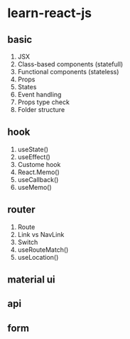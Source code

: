 # learn-react-js

## basic

1. JSX
2. Class-based components (statefull)
3. Functional components (stateless)
4. Props
5. States
6. Event handling
7. Props type check
8. Folder structure

## hook

1. useState()
2. useEffect()
3. Custome hook
4. React.Memo()
5. useCallback()
6. useMemo()

## router

1. Route
2. Link vs NavLink
3. Switch
4. useRouteMatch()
5. useLocation()

## material ui

## api

## form
